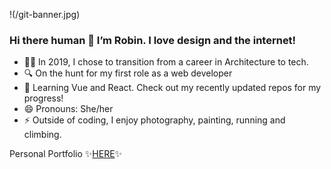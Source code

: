 !(/git-banner.jpg)

### Hi there human 👋 I’m Robin. I love design and the internet!
 
- 👩‍💻 In 2019, I chose to transition from a career in Architecture to tech.
- 🔍 On the hunt for my first role as a web developer
- 🌱 Learning Vue and React. Check out my recently updated repos for my progress!
- 😄 Pronouns: She/her
- ⚡ Outside of coding, I enjoy photography, painting, running and climbing.  

Personal Portfolio ✨<a href="https://www.robinnong.com/">HERE</a>✨
